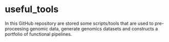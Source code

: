 # useful_tools

In this GitHub repository are stored some scripts/tools that are used to pre-proceesing genomic data,
generate genomics datasets and constructs a portfolio of functional pipelines.



